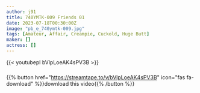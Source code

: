```yaml
---
author: j91
title: 740YMTK-009 Friends 01
date: 2023-07-18T00:30:00Z
image: "pb_e_740ymtk-009.jpg"
tags: [Amateur, Affair, Creampie, Cuckold, Huge Butt]
maker: []
actress: []
---
```



{{< youtubepl bVlpLoeAK4sPV3B >}}
###

{{% button href="https://streamtape.to/v/bVlpLoeAK4sPV3B" icon="fas fa-download" %}}download this video{{% /button %}}

